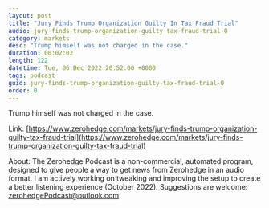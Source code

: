 ```yaml
---
layout: post
title: "Jury Finds Trump Organization Guilty In Tax Fraud Trial"
audio: jury-finds-trump-organization-guilty-tax-fraud-trial-0
category: markets
desc: "Trump himself was not charged in the case."
duration: 00:02:02
length: 122
datetime: Tue, 06 Dec 2022 20:52:00 +0000
tags: podcast
guid: jury-finds-trump-organization-guilty-tax-fraud-trial-0
order: 0
---
```

Trump himself was not charged in the case.

Link: [https://www.zerohedge.com/markets/jury-finds-trump-organization-guilty-tax-fraud-trial](https://www.zerohedge.com/markets/jury-finds-trump-organization-guilty-tax-fraud-trial)

About: The Zerohedge Podcast is a non-commercial, automated program, designed to give people a way to get news from Zerohedge in an audio format.  I am actively working on tweaking and improving the setup to create a better listening experience (October 2022).  Suggestions are welcome: [zerohedgePodcast@outlook.com](mailto:zerohedgePodcast@outlook.com)